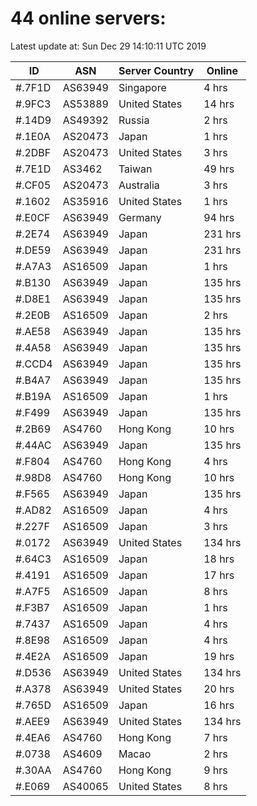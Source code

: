 # 44 online servers:

Latest update at: Sun Dec 29 14:10:11 UTC 2019

| ID | ASN | Server Country | Online |
| -- | --- | -------------- | ------ |
| #.7F1D | AS63949 | Singapore | 4 hrs |
| #.9FC3 | AS53889 | United States | 14 hrs |
| #.14D9 | AS49392 | Russia | 2 hrs |
| #.1E0A | AS20473 | Japan | 1 hrs |
| #.2DBF | AS20473 | United States | 3 hrs |
| #.7E1D | AS3462 | Taiwan | 49 hrs |
| #.CF05 | AS20473 | Australia | 3 hrs |
| #.1602 | AS35916 | United States | 1 hrs |
| #.E0CF | AS63949 | Germany | 94 hrs |
| #.2E74 | AS63949 | Japan | 231 hrs |
| #.DE59 | AS63949 | Japan | 231 hrs |
| #.A7A3 | AS16509 | Japan | 1 hrs |
| #.B130 | AS63949 | Japan | 135 hrs |
| #.D8E1 | AS63949 | Japan | 135 hrs |
| #.2E0B | AS16509 | Japan | 2 hrs |
| #.AE58 | AS63949 | Japan | 135 hrs |
| #.4A58 | AS63949 | Japan | 135 hrs |
| #.CCD4 | AS63949 | Japan | 135 hrs |
| #.B4A7 | AS63949 | Japan | 135 hrs |
| #.B19A | AS16509 | Japan | 1 hrs |
| #.F499 | AS63949 | Japan | 135 hrs |
| #.2B69 | AS4760 | Hong Kong | 10 hrs |
| #.44AC | AS63949 | Japan | 135 hrs |
| #.F804 | AS4760 | Hong Kong | 4 hrs |
| #.98D8 | AS4760 | Hong Kong | 10 hrs |
| #.F565 | AS63949 | Japan | 135 hrs |
| #.AD82 | AS16509 | Japan | 4 hrs |
| #.227F | AS16509 | Japan | 3 hrs |
| #.0172 | AS63949 | United States | 134 hrs |
| #.64C3 | AS16509 | Japan | 18 hrs |
| #.4191 | AS16509 | Japan | 17 hrs |
| #.A7F5 | AS16509 | Japan | 8 hrs |
| #.F3B7 | AS16509 | Japan | 1 hrs |
| #.7437 | AS16509 | Japan | 4 hrs |
| #.8E98 | AS16509 | Japan | 4 hrs |
| #.4E2A | AS16509 | Japan | 19 hrs |
| #.D536 | AS63949 | United States | 134 hrs |
| #.A378 | AS63949 | United States | 20 hrs |
| #.765D | AS16509 | Japan | 16 hrs |
| #.AEE9 | AS63949 | United States | 134 hrs |
| #.4EA6 | AS4760 | Hong Kong | 7 hrs |
| #.0738 | AS4609 | Macao | 2 hrs |
| #.30AA | AS4760 | Hong Kong | 9 hrs |
| #.E069 | AS40065 | United States | 8 hrs |

